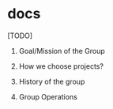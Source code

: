 # docs

[TODO]
1. Goal/Mission of the Group
2. How we choose projects?
3. History of the group

4. Group Operations
